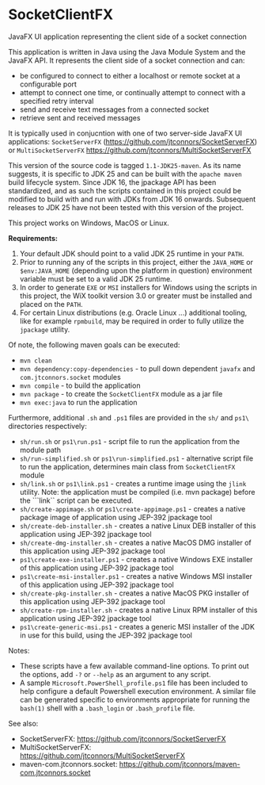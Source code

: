 # SocketClientFX
JavaFX UI application representing the client side of a socket connection

This application is written in Java using the Java Module System and the JavaFX API.  It represents the client side of a socket connection and can:

   - be configured to connect to either a localhost or remote socket at a configurable port
   - attempt to connect one time, or continually attempt to connect with a specified retry interval
   - send and receive text messages from a connected socket
   - retrieve sent and received messages

It is typically used in conjucntion with one of two server-side JavaFX UI applications:
```SocketServerFX``` (https://github.com/jtconnors/SocketServerFX)
or
```MultiSocketServerFX``` https://github.com/jtconnors/MultiSocketServerFX

This version of the source code is tagged ```1.1-JDK25-maven```.  As its name suggests, it is specific to JDK 25 and can be built with the ```apache maven``` build lifecycle system. Since JDK 16, the jpackage API has been standardized, and as such the scripts contained in this project could be modified to build with and run with JDKs from JDK 16 onwards.  Subsequent releases to JDK 25 have not been tested with this version of the project. 

This project works on Windows, MacOS or Linux.

**Requirements:**
1. Your default JDK should point to a valid JDK 25 runtime in your ```PATH```.
2. Prior to running any of the scripts in this project, either the ```JAVA_HOME``` or ```$env:JAVA_HOME``` (depending upon the platform in question) environment variable must be set to a valid JDK 25 runtime.
3.  In order to generate ```EXE``` or ```MSI``` installers for Windows using the scripts in this project, the WiX toolkit version 3.0 or greater must be installed and placed on the ```PATH```.
4.  For certain Linux distributions (e.g. Oracle Linux ...) additional tooling, like for example  ```rpmbuild```, may be required in order to fully utilize the ```jpackage``` utility.

Of note, the following maven goals can be executed:

   - ```mvn clean```
   - ```mvn dependency:copy-dependencies``` - to pull down dependent ```javafx``` and ```com.jtconnors.socket``` modules
   - ```mvn compile``` - to build the application
   - ```mvn package``` - to create the ```SocketClientFX``` module as a jar file
   - ```mvn exec:java``` to run the application
   
Furthermore, additional ```.sh``` and ```.ps1``` files are provided in the ```sh/``` and ```ps1\``` directories respectively:
   - ```sh/run.sh``` or ```ps1\run.ps1``` - script file to run the application from the module path
   - ```sh/run-simplified.sh``` or ```ps1\run-simplified.ps1``` - alternative script file to run the application, determines main class from ```SocketClientFX``` module
   - ```sh/link.sh``` or ```ps1\link.ps1``` - creates a runtime image using the ```jlink``` utility.  Note: the application must be compiled (i.e. mvn package) before the ```link`` script can be executed.
   - ```sh/create-appimage.sh``` or ```ps1\create-appimage.ps1``` - creates a native package image of application using JEP-392 jpackage tool
   - ```sh/create-deb-installer.sh``` - creates a native Linux DEB installer of this application using JEP-392 jpackage tool
   - ```sh/create-dmg-installer.sh``` - creates a native MacOS DMG installer of this application using JEP-392 jpackage tool
   - ```ps1\create-exe-installer.ps1``` - creates a native Windows EXE installer of this application using JEP-392 jpackage tool
   - ```ps1\create-msi-installer.ps1``` - creates a native Windows MSI installer of this application using JEP-392 jpackage tool
   - ```sh/create-pkg-installer.sh``` - creates a native MacOS PKG installer of this application using JEP-392 jpackage tool
   - ```sh/create-rpm-installer.sh``` - creates a native Linux RPM installer of this application using JEP-392 jpackage tool
   - ```ps1\create-generic-msi.ps1``` - creates a generic MSI installer of the JDK in use for this build, using the JEP-392 jpackage tool

Notes:
   - These scripts have a few available command-line options.  To print out
the options, add ```-?``` or ```--help``` as an argument to any script.
   - A sample ```Microsoft.PowerShell_profile.ps1``` file has been included to help configure a default Powershell execution environment.  A similar file can be generated specific to environments appropriate for running the ```bash(1)``` shell with a ```.bash_login``` or ```.bash_profile``` file.


See also:

- SocketServerFX: https://github.com/jtconnors/SocketServerFX
- MultiSocketServerFX: https://github.com/jtconnors/MultiSocketServerFX
- maven-com.jtconnors.socket: https://github.com/jtconnors/maven-com.jtconnors.socket
